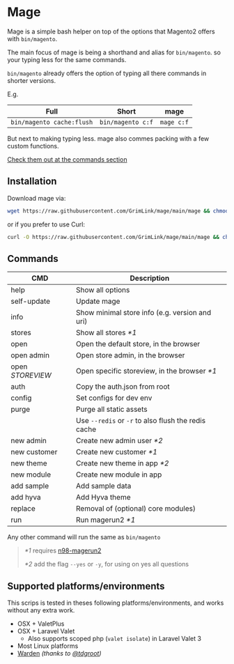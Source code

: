 # Mage

Mage is a simple bash helper
on top of the options that Magento2 offers with `bin/magento`.

The main focus of mage is being a shorthand and alias for `bin/magento`.
so your typing less for the same commands.

`bin/magento` already offers the option of typing all there commands
in shorter versions.

E.g.

| Full                      | Short             | mage       |
| ------------------------- | ----------------- | ---------- |
| `bin/magento cache:flush` | `bin/magento c:f` | `mage c:f` |

But next to making typing less.
mage also commes packing with a few custom functions.

[Check them out at the commands section](#commands)

## Installation

Download mage via:

```bash
wget https://raw.githubusercontent.com/GrimLink/mage/main/mage && chmod +x mage
```

or if you prefer to use Curl:

```bash
curl -O https://raw.githubusercontent.com/GrimLink/mage/main/mage && chmod +x mage
```

## Commands

| CMD              | Description                                         |
| ---------------- | --------------------------------------------------- |
| help             | Show all options                                    |
| self-update      | Update mage                                         |
| info             | Show minimal store info (e.g. version and uri)      |
| stores           | Show all stores _\*1_                               |
| open             | Open the default store, in the browser              |
| open admin       | Open store admin, in the browser                    |
| open _STOREVIEW_ | Open specific storeview, in the browser _\*1_       |
| auth             | Copy the auth.json from root                        |
| config           | Set configs for dev env                             |
| purge            | Purge all static assets                             |
|                  | Use `--redis` or `-r` to also flush the redis cache |
| new admin        | Create new admin user _\*2_                         |
| new customer     | Create new customer _\*1_                           |
| new theme        | Create new theme in app _\*2_                       |
| new module       | Create new module in app                            |
| add sample       | Add sample data                                     |
| add hyva         | Add Hyva theme                                      |
| replace          | Removal of (optional) core modules)                 |
| run              | Run magerun2 _\*1_                                  |

Any other command will run the same as `bin/magento`

> _\*1_ requires [n98-magerun2](https://github.com/netz98/n98-magerun2)
>
> _\*2_ add the flag `--yes` or `-y`, for using on yes all questions

## Supported platforms/environments

This scrips is tested in theses following platforms/environments,
and works without any extra work.

- OSX + ValetPlus
- OSX + Laravel Valet
  - Also supports scoped php (`valet isolate`) in Laravel Valet 3
- Most Linux platforms
- [Warden](https://github.com/davidalger/warden) _(thanks to [@tdgroot](https://github.com/tdgroot))_

